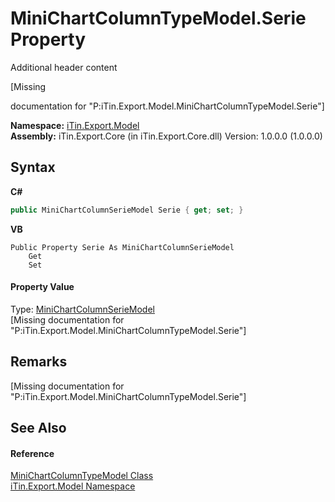 # MiniChartColumnTypeModel.Serie Property 
Additional header content 

\[Missing <summary> documentation for "P:iTin.Export.Model.MiniChartColumnTypeModel.Serie"\]

**Namespace:**&nbsp;<a href="N_iTin_Export_Model">iTin.Export.Model</a><br />**Assembly:**&nbsp;iTin.Export.Core (in iTin.Export.Core.dll) Version: 1.0.0.0 (1.0.0.0)

## Syntax

**C#**<br />
``` C#
public MiniChartColumnSerieModel Serie { get; set; }
```

**VB**<br />
``` VB
Public Property Serie As MiniChartColumnSerieModel
	Get
	Set
```


#### Property Value
Type: <a href="T_iTin_Export_Model_MiniChartColumnSerieModel">MiniChartColumnSerieModel</a><br />\[Missing <value> documentation for "P:iTin.Export.Model.MiniChartColumnTypeModel.Serie"\]

## Remarks
\[Missing <remarks> documentation for "P:iTin.Export.Model.MiniChartColumnTypeModel.Serie"\]

## See Also


#### Reference
<a href="T_iTin_Export_Model_MiniChartColumnTypeModel">MiniChartColumnTypeModel Class</a><br /><a href="N_iTin_Export_Model">iTin.Export.Model Namespace</a><br />